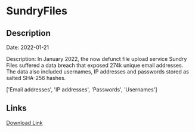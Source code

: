 # SundryFiles

## Description

Date: 2022-01-21

Description:
In January 2022, the now defunct file upload service Sundry Files suffered a data breach that exposed 274k unique email addresses. The data also included usernames, IP addresses and passwords stored as salted SHA-256 hashes.


['Email addresses', 'IP addresses', 'Passwords', 'Usernames']

## Links

[Download Link](https://link-to.net/1229997/196.91975599657485/dynamic/?r=c3VuZHJ5ZmlsZXMuY29t)